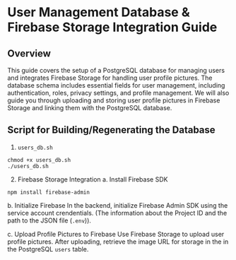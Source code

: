 # User Management Database & Firebase Storage Integration Guide

## Overview

This guide covers the setup of a PostgreSQL database for managing users and integrates Firebase Storage for handling user profile pictures. The database schema includes essential fields for user management, including authentication, roles, privacy settings, and profile management. We will also guide you through uploading and storing user profile pictures in Firebase Storage and linking them with the PostgreSQL database.

## Script for Building/Regenerating the Database
1. `users_db.sh`

```
chmod +x users_db.sh
./users_db.sh
```

2. Firebase Storage Integration
a. Install Firebase SDK

```
npm install firebase-admin
```

b. Initialize Firebase
In the backend, initialize Firebase Admin SDK using the service account crendentials. (The information about the Project ID and the path to the JSON file (`.env`)).

c. Upload Profile Pictures to Firebase
Use Firebase Storage to upload user profile pictures. After uploading, retrieve the image URL for storage in the in the PostgreSQL `users` table.
